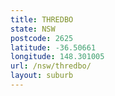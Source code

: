 ```yaml
---
title: THREDBO
state: NSW
postcode: 2625
latitude: -36.50661
longitude: 148.301005
url: /nsw/thredbo/
layout: suburb
---
```

